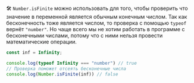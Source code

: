 
🛠 `Number.isFinite` можно использовать для того, чтобы проверить что значение в переменной является обычным конечным числом. Так как бесконечность тоже является числом, то проверка с помощью `typeof` вернёт `"number"`. Но чаще всего мы не хотим работать в программе с бесконечными числами, потому что с ними нельзя провести математические операции.

```js
const inf = Infinity;

console.log(typeof Infinity === "number") // true
// Проверка поможет отсеять бесконечные числа
console.log(Number.isFinite(inf)) // false
```
